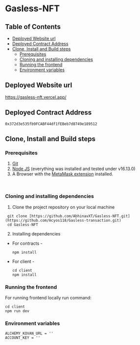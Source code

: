 # Gasless-NFT

## Table of Contents
- [Deployed Website url](#deployed-website-url)
- [Deployed Contract Address](#deployed-contract-address)
- [Clone, Install and Build steps](#clone-install-and-build-steps)
  - [Prerequisites](#prerequisites)
  - [Cloning and installing dependencies](#cloning-and-installing-dependencies)
  - [Running the frontend](#running-the-frontend)
  - [Environment variables](#environment-variables)

## Deployed Website url

https://gasless-nft.vercel.app/

## Deployed Contract Address

`0x372d3e535fb9FCABF44df1fEBeb7d8749e189512`

## Clone, Install and Build steps

### Prerequisites

1. [Git](https://git-scm.com/)
2. [Node JS](https://nodejs.org/en/) (everything was installed and tested under v16.13.0)
3. A Browser with the [MetaMask extension](https://metamask.io/) installed.

<br>

### Cloning and installing dependencies

1. Clone the project repository on your local machine

```
 git clone [https://github.com/AbhinavXT/Gasless-NFT.git](https://github.com/mcyos118/Gasless-transaction.git)
 cd Gasless-NFT
```

2. Installing dependencies

-   For contracts -
    ```
    npm install
    ```
-   For client -
    ```
    cd client
    npm install
    ```

### Running the frontend

For running frontend locally run command:

```
cd client
npm run dev
```

### Environment variables

```
ALCHEMY_KOVAN_URL = ''
ACCOUNT_KEY = ''
```
